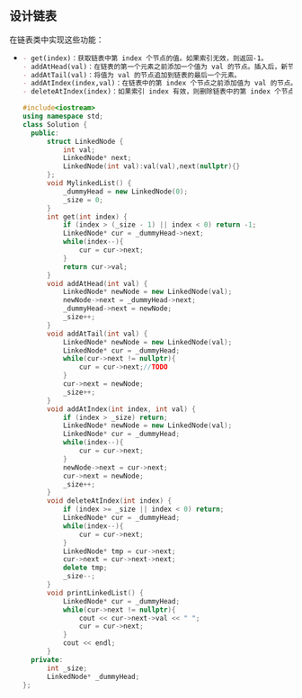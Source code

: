 ## 设计链表

在链表类中实现这些功能：

- ```markdown
  - get(index)：获取链表中第 index 个节点的值。如果索引无效，则返回-1。
  - addAtHead(val)：在链表的第一个元素之前添加一个值为 val 的节点。插入后，新节点将成为链表的第一个节点。
  - addAtTail(val)：将值为 val 的节点追加到链表的最后一个元素。
  - addAtIndex(index,val)：在链表中的第 index 个节点之前添加值为 val 的节点。如果 index 等于链表的长度，则该节点将附加到链表的末尾。如果 index 大于链表长度，则不会插入节点。如果index小于0，则在头部插入节点。
  - deleteAtIndex(index)：如果索引 index 有效，则删除链表中的第 index 个节点。
  ```

  ```c++
  #include<iostream>
  using namespace std;
  class Solution {
  	public:
  		struct LinkedNode {
  			int val;
  			LinkedNode* next;
  			LinkedNode(int val):val(val),next(nullptr){}
  		};
  		void MylinkedList() {
  			_dummyHead = new LinkedNode(0);
  			_size = 0;
  		}
  		int get(int index) {
  			if (index > (_size - 1) || index < 0) return -1;
  			LinkedNode* cur = _dummyHead->next;
  			while(index--){
  				cur = cur->next;
  			}
  			return cur->val;
  		}
  		void addAtHead(int val) {
  			LinkedNode* newNode = new LinkedNode(val);
  			newNode->next = _dummyHead->next;
  			_dummyHead->next = newNode;
  			_size++;
  		}
  		void addAtTail(int val) {
  			LinkedNode* newNode = new LinkedNode(val);
  			LinkedNode* cur = _dummyHead;
  			while(cur->next != nullptr){
  				cur = cur->next;//TODO
  			}
  			cur->next = newNode;
  			_size++;
  		}
  		void addAtIndex(int index, int val) {
  			if (index > _size) return;
  			LinkedNode* newNode = new LinkedNode(val);
  			LinkedNode* cur = _dummyHead;
  			while(index--){
  				cur = cur->next;
  			}
  			newNode->next = cur->next;
  			cur->next = newNode;
  			_size++;
  		}
  		void deleteAtIndex(int index) {
  			if (index >= _size || index < 0) return;
  			LinkedNode* cur = _dummyHead;
  			while(index--){
  				cur = cur->next;
  			}
  			LinkedNode* tmp = cur->next;
  			cur->next = cur->next->next;
  			delete tmp;
  			_size--;
  		}
  		void printLinkedList() {
  			LinkedNode* cur = _dummyHead;
  			while(cur->next != nullptr){
  				cout << cur->next->val << " ";
  				cur = cur->next;
  			}
  			cout << endl;
  		}
  	private:
  		int _size;
  		LinkedNode* _dummyHead;
  };
  ```

  